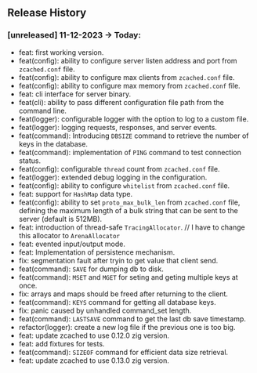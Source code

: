 ## Release History

### [unreleased] 11-12-2023 -> Today:
- feat: first working version.
- feat(config): ability to configure server listen address and port from `zcached.conf` file.
- feat(config): ability to configure max clients from `zcached.conf` file.
- feat(config): ability to configure max memory from `zcached.conf` file.
- feat: cli interface for server binary.
- feat(cli): ability to pass different configuration file path from the command line.
- feat(logger): configurable logger with the option to log to a custom file.
- feat(logger): logging requests, responses, and server events.
- feat(command): Introducing `DBSIZE` command to retrieve the number of keys in the database.
- feat(command): implementation of `PING` command to test connection status.
- feat(config): configurable `thread` count from `zcached.conf` file.
- feat(logger): extended debug logging in the configuration.
- feat(config): ability to configure `whitelist` from `zcached.conf` file.
- feat: support for `HashMap` data type.
- feat(config): ability to set `proto_max_bulk_len` from `zcached.conf` file, defining the maximum length of a bulk string that can be sent to the server (default is 512MB).
- feat: introduction of thread-safe `TracingAllocator`. // I have to change this allocator to `ArenaAllocator`
- feat: evented input/output mode.
- feat: Implementation of persistence mechanism.
- fix: segmentation fault after tryin to get value that client send.
- feat(command): `SAVE` for dumping db to disk.
- feat(command): `MSET` and `MGET` for seting and geting multiple keys at once.
- fix: arrays and maps should be freed after returning to the client.
- feat(command): `KEYS` command for getting all database keys.
- fix: panic caused by unhandled command_set length.
- feat(command): `LASTSAVE` command to get the last db save timestamp.
- refactor(logger): create a new log file if the previous one is too big.
- feat: update zcached to use 0.12.0 zig version.
- feat: add fixtures for tests.
- feat(command): `SIZEOF` command for efficient data size retrieval.
- feat: update zcached to use 0.13.0 zig version.
